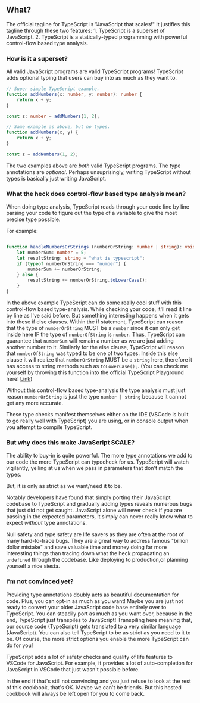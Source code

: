 ## What?
The official tagline for TypeScript is "JavaScript that scales!" It justifies this tagline through these two features:
    1. TypeScript is a superset of JavaScript.
    2. TypeScript is a statically-typed programming with powerful control-flow based type analysis.

### How is it a superset?
All valid JavaScript programs are valid TypeScript programs! TypeScript adds optional typing that users can buy into as much as they want to.

```TypeScript
// Super simple TypeScript example.
function addNumbers(x: number, y: number): number {
    return x + y;
}

const z: number = addNumbers(1, 2);
```

```TypeScript
// Same example as above, but no types.
function addNumbers(x, y) {
    return x + y;
}

const z = addNumbers(1, 2);
```

The two examples above are *both* valid TypeScript programs. The type annotations are *optional*. Perhaps unsuprisingly, writing TypeScript without types is basically just writing JavaScript. 

### What the heck does control-flow based type analysis mean?

When doing type analysis, TypeScript reads through your code line by line parsing your code to figure out the type of a variable to give the most precise type possible.

For example:
```TypeScript

function handleNumbersOrStrings (numberOrString: number | string): void {
    let numberSum: number = 5;
    let resultString: string = "what is typescript";
    if (typeof numberOrString === "number") {
        numberSum += numberOrString;
    } else { 
        resultString += numberOrString.toLowerCase();
    }
}
```

In the above example TypeScript can do some really cool stuff with this control-flow based type-analysis. While checking your code, it'll read it line by line as I've said before. But something interesting happens when it gets into these if else clauses. Within the if statement, TypeScript can reason that the type of `numberOrString` MUST be a `number` since it can only get inside here IF the type of `numberOfString` is `number`. Thus, TypeScript can guarantee that `numberSum` will remain a number as we are just adding another number to it. Similarly for the else clause, TypeScript will reason that `numberOfString` was typed to be one of two types. Inside this else clause it will realize that `numberOrString` MUST be a `string` here, therefore it has access to string methods such as `toLowerCase();`. (You can check me yourself by throwing this function into the official TypeScript Playground here! [Link](https://www.typescriptlang.org/play/index.html))

Without this control-flow based type-analysis the type analysis must just reason `numberOrString` is just the type `number | string` because it cannot get any more accurate.

These type checks manifest themselves either on the IDE (VSCode is built to go really well with TypeScript) you are using, or in console output when you attempt to compile TypeScript.

### But why does this make JavaScript SCALE?

The ability to buy-in is quite powerful. The more type annotations we add to our code the more TypeScript can typecheck for us. TypeScript will watch vigilantly, yelling at us when we pass in parameters that don't match the types. 

But, it is only as strict as we want/need it to be.

Notably developers have found that simply porting their JavaScript codebase to TypeScript and gradually adding types reveals numerous bugs that just did not get caught. JavaScript alone will never check if you are passing in the expected parameters, it simply can never really know what to expect *without* type annotations.

Null safety and type safety are life savers as they are often at the root of many hard-to-trace bugs. They are a great way to address famous "billion dollar mistake" and save valuable time and money doing far more interesting things than tracing down what the heck propagating an `undefined` through the codebase. Like deploying to production,or planning yourself a nice siesta.

### I'm not convinced yet?

Providing type annotations doubly acts as beautiful documentation for code. Plus, you can opt-in as much as you want! Maybe you are just not ready to convert your older JavaScript code base entirely over to TypeScript. You can steadily port as much as you want over, because in the end, TypeScript just transpiles to JavaScript! Transpiling here meaning that, our source code (TypeScript) gets translated to a very similar language (JavaScript). You can also tell TypeScript to be as strict as you need to it to be. Of course, the more strict options you enable the more TypeScript can do for you!

TypeScript adds a lot of safety checks and quality of life features to VSCode for JavaScript. For example, it provides a lot of auto-completion for JavaScript in VSCode that just wasn't possible before.

In the end if that's still not convincing and you just refuse to look at the rest of this cookbook, that's OK. Maybe we can't be friends. But this hosted cookbook will always be left open for you to come back.
